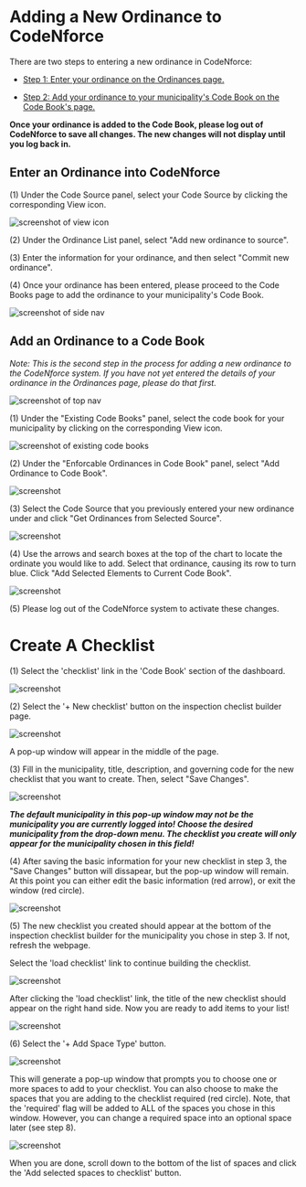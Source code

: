 # Adding a New Ordinance to CodeNforce

There are two steps to entering a new ordinance in CodeNforce:

- [Step 1: Enter your ordinance on the Ordinances page.](#Enter-your-Ordinance-into-CodeNforce)

- [Step 2: Add your ordinance to your municipality's Code Book on the Code Book's page.](#Add-an-Ordinance-to-a-Code-Book) 

**Once your ordinance is added to the Code Book, please log out of CodeNforce to save all changes. The new changes will not display until you log back in.**


## Enter an Ordinance into CodeNforce

(1) Under the Code Source panel, select your Code Source by clicking the corresponding View icon. 

![screenshot of view icon](img/viewicon.png)

(2) Under the Ordinance List panel, select "Add new ordinance to source".

(3) Enter the information for your ordinance, and then select "Commit new ordinance".

(4) Once your ordinance has been entered, please proceed to the Code Books page to add the ordinance to your municipality's Code Book.

![screenshot of side nav](img/codebookssidenavwrong.png)


## Add an Ordinance to a Code Book

*Note: This is the second step in the process for adding a new ordinance to the CodeNforce system. If you have not yet entered the details of your ordinance in the Ordinances page, please do that first.*

![screenshot of top nav](img/ordinancestopnav2.png)

(1) Under the "Existing Code Books" panel, select the code book for your municipality by clicking on the corresponding View icon.

![screenshot of existing code books](img/existingcodebooks.png)

(2) Under the "Enforcable Ordinances in Code Book" panel, select "Add Ordinance to Code Book".

![screenshot](img/addtocodebook.png)

(3) Select the Code Source that you previously entered your new ordinance under and click "Get Ordinances from Selected Source".

![screenshot](img/getordinances.png)

(4) Use the arrows and search boxes at the top of the chart to locate the ordinate you would like to add. Select that ordinance, causing its row to turn blue. Click "Add Selected Elements to Current Code Book".

![screenshot](img/addelements.png)

(5) Please log out of the CodeNforce system to activate these changes.


# Create A Checklist 

(1) Select the 'checklist' link in the 'Code Book' section of the dashboard. 

![screenshot](img/checklist_1.png)

(2) Select the '+ New checklist' button on the inspection checlist builder page. 

![screenshot](img/checklist_2.png)

A pop-up window will appear in the middle of the page. 

(3) Fill in the municipality, title, description, and governing code for the new checklist that you want to create. Then, select "Save Changes". 

![screenshot](img/checklist_3.png)

***The default municipality in this pop-up window may not be the municipality you are currently logged into! Choose the desired municipality from the drop-down menu. The checklist you create will only appear for the municipality chosen in this field!***

(4) After saving the basic information for your new checklist in step 3, the "Save Changes" button will dissapear, but the pop-up window will remain. At this point you can either edit the basic information (red arrow), or exit the window (red circle). 

![screenshot](img/checklist_4.png)

(5) The new checklist you created should appear at the bottom of the inspection checklist builder for the municipality you chose in step 3. If not, refresh the webpage.

Select the 'load checklist' link to continue building the checklist. 

![screenshot](img/checklist_5.png)

After clicking the 'load checklist' link, the title of the new checklist should appear on the right hand side. Now you are ready to add items to your list! 

![screenshot](img/checklist_5_2.png)

(6) Select the '+ Add Space Type' button. 

![screenshot](img/checklist_6.png)

This will generate a pop-up window that prompts you to choose one or more spaces to add to your checklist. You can also choose to make the spaces that you are adding to the checklist required (red circle). Note, that the 'required' flag will be added to ALL of the spaces you chose in this window.  However, you can change a required space into an optional space later (see step 8).

![screenshot](img/checklist_6_2.png)

When you are done, scroll down to the bottom of the list of spaces and click the 'Add selected spaces to checklist' button. 
